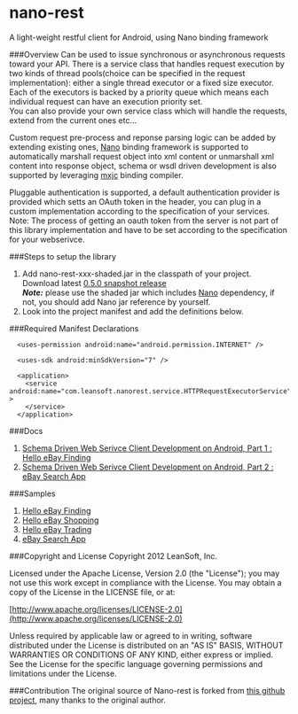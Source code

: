 nano-rest
=========

A light-weight restful client for Android, using Nano binding framework

###Overview
Can be used to issue synchronous or asynchronous requests toward your API. There is a service class that handles request execution by two kinds of thread pools(choice can be specified in the request implementation): either a single thread executor or a fixed size executor. Each of the executors is backed by a priority queue which means each individual request can have an execution priority set.  
You can also provide your own service class which will handle the requests, extend from the current ones etc...

Custom request pre-process and reponse parsing logic can be added by extending existing ones, [Nano](https://github.com/bulldog2011/nano) binding framework is supported to automatically marshall request object into xml content or unmarshall xml content into response object, schema or wsdl driven development is also supported by leveraging [mxjc](https://github.com/bulldog2011/mxjc) binding compiler. 

Pluggable authentication is supported, a default authentication provider is provided which setts an OAuth token in the header, you can plug in a custom implementation according to the specification of your services.  
Note: The process of getting an oauth token from the server is not part of this library implementation and have to be set according to the specification for your webserivce.


###Steps to setup the library
1. Add nano-rest-xxx-shaded.jar in the classpath of your project.  
Download latest [0.5.0 snapshot release](https://github.com/bulldog2011/bulldog-repo/tree/master/repo/snapshots/com/leansoft/nano-rest/0.5.0-SNAPSHOT)  
***Note:*** please use the shaded jar which includes [Nano](https://github.com/bulldog2011/nano) dependency, if not, you should add Nano jar reference by yourself.
2. Look into the project manifest and add the definitions below.

###Required Manifest Declarations
```
  <uses-permission android:name="android.permission.INTERNET" />

  <uses-sdk android:minSdkVersion="7" />

  <application>
    <service android:name="com.leansoft.nanorest.service.HTTPRequestExecutorService" >
    </service>
  </application>

```

###Docs
1. [Schema Driven Web Serivce Client Development on Android, Part 1 : Hello eBay Finding](http://bulldog2011.github.com/blog/2013/02/17/schema-driven-on-android-part-1-hello-ebay-finding/)
2. [Schema Driven Web Serivce Client Development on Android, Part 2 : eBay Search App](http://bulldog2011.github.com/blog/2013/02/19/schema-driven-on-android-part-2-ebay-search/)

###Samples
1. [Hello eBay Finding](https://github.com/bulldog2011/nano-rest/tree/master/sample/HelloEBayFinding)
2. [Hello eBay Shopping](https://github.com/bulldog2011/nano-rest/tree/master/sample/HelloEBayShopping)
3. [Hello eBay Trading](https://github.com/bulldog2011/nano-rest/tree/master/sample/HelloEBayTrading)  
4. [eBay Search App](https://github.com/bulldog2011/nano-rest/tree/master/sample/EBaySearch)

###Copyright and License
Copyright 2012 LeanSoft, Inc.

Licensed under the Apache License, Version 2.0 (the "License"); you may not use this work except in compliance with the License. You may obtain a copy of the License in the LICENSE file, or at:

[http://www.apache.org/licenses/LICENSE-2.0](http://www.apache.org/licenses/LICENSE-2.0)

Unless required by applicable law or agreed to in writing, software distributed under the License is distributed on an "AS IS" BASIS, WITHOUT WARRANTIES OR CONDITIONS OF ANY KIND, either express or implied. See the License for the specific language governing permissions and limitations under the License.

###Contribution
The original source of Nano-rest is forked from [this github project](https://github.com/darko1002001/android-rest-client), many thanks to the original author.


